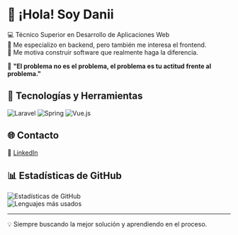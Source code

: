 # 👋 ¡Hola! Soy Danii

💻 Técnico Superior en Desarrollo de Aplicaciones Web  
🔹 Me especializo en backend, pero también me interesa el frontend.  
🔹 Me motiva construir software que realmente haga la diferencia.

🎯 **"El problema no es el problema, el problema es tu actitud frente al problema."** 


## 🚀 Tecnologías y Herramientas  
![Laravel](https://img.shields.io/badge/Laravel-FF2D20?style=for-the-badge&logo=laravel&logoColor=white)
![Spring](https://img.shields.io/badge/Spring-6DB33F?style=for-the-badge&logo=spring&logoColor=white)
![Vue.js](https://img.shields.io/badge/Vue.js-4FC08D?style=for-the-badge&logo=vue.js&logoColor=white)


<!-- 
## 📂 Proyectos Destacados  
🔹 *(Aquí puedes añadir enlaces a tus proyectos más importantes.)*
-->


## 🌐 Contacto  
🔗 [LinkedIn](https://www.linkedin.com/in/danielgalancedres/)
<!-- 🔗 *(Aquí puedes añadir tu portafolio o sitio web más adelante.)* -->


## 📊 Estadísticas de GitHub  
![Estadísticas de GitHub](https://github-readme-stats.vercel.app/api?username=DaniiGalan&show_icons=true&theme=dark)  
![Lenguajes más usados](https://github-readme-stats.vercel.app/api/top-langs/?username=DaniiGalan&layout=compact&theme=dark)

---

💡 Siempre buscando la mejor solución y aprendiendo en el proceso.
